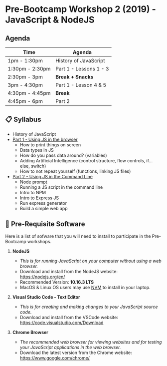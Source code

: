 # Pre-Bootcamp Workshop 2 (2019) - JavaScript & NodeJS

## Agenda

| Time | Agenda |
| ---- | ------ |
| 1pm - 1:30pm | History of JavaScript |
| 1:30pm - 2:30pm | Part 1 - Lessons 1 - 3 |
| 2:30pm - 3pm | **Break + Snacks** |
| 3pm - 4:30pm | Part 1 - Lesson 4 & 5 |
| 4:30pm - 4:45pm | **Break** |
| 4:45pm - 6pm | Part 2 |


## 📋 Syllabus

- History of JavaScript
- [Part 1 - Using JS in the browser](./part1/README.md)
	- How to print things on screen
	- Data types in JS
	- How do you pass data around? (variables)
	- Adding Artificial Intelligence (control structure, flow controls, if... else, switch)
	- How to not repeat yourself (functions, linking JS files)
- [Part 2 - Using JS in the Command Line](./part2/README.md)
	- Node prompt
	- Running a JS script in the command line
	- Intro to NPM
	- Intro to Express JS
	- Run express generator
	- Build a simple web app

## 💾 Pre-Requisite Software

Here is a list of sofware that you will need to install to participate in the Pre-Bootcamp workshops.

1. **NodeJS**
	- *This is for running JavaScript on your computer without using a web browser.*
	- Download and install from the NodeJS website: <https://nodejs.org/en/>
	- Recommended Version: **10.16.3 LTS**
	- MacOS & Linux OS users may use [NVM](https://github.com/nvm-sh/nvm) to install in your laptop.

2. **Visual Studio Code - Text Editor**
	- *This is for creating and making changes to your JavaScript source code.*
	- Download and install from the VSCode website: <https://code.visualstudio.com/Download>

3. **Chrome Browser**
	- *The recommended web browser for viewing websites and for testing your JavaScript applications in the web browser.*
	- Download the latest version from the Chrome website: <https://www.google.com/chrome/>
